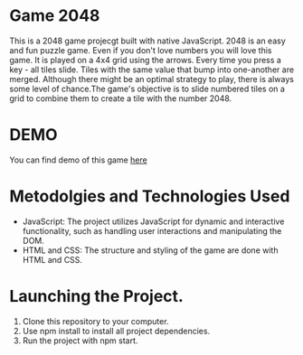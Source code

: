 # Game 2048
This is a 2048 game projecgt built with native JavaScript.
2048 is an easy and fun puzzle game. Even if you don't love numbers you will love this game. It is played on a 4x4 grid using the arrows. Every time you press a key - all tiles slide. Tiles with the same value that bump into one-another are merged. Although there might be an optimal strategy to play, there is always some level of chance.The game's objective is to slide numbered tiles on a grid to combine them to create a tile with the number 2048.


# DEMO
You can find demo of this game <a href="https://Tetiana-Hishchak.github.io/Game_2048/" target="_blank"> here </a>


# Metodolgies and Technologies Used

-	JavaScript: The project utilizes JavaScript for dynamic and interactive functionality, such as handling user interactions and manipulating the DOM.
-	HTML and CSS: The structure and styling of the game are done with HTML and CSS.


# Launching the Project.
1.	Clone this repository to your computer.
2.	Use npm install to install all project dependencies.
3.	Run the project with npm start.
